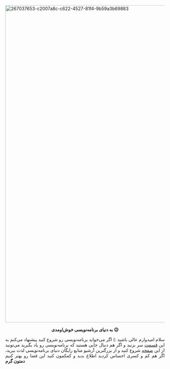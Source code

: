 <img width="1000" alt="267037653-c2007a8c-c622-4527-81f4-9b59a3b69883" src="https://github.com/barnamenevisi/.github/assets/62311769/dd55f54d-a599-47a5-b617-9ecfce47d0b5">


<p align="center">
<b>به دنیای برنامه‌نویسی خوش‌اومدی 😉</b>
</p>

<div align="justify">
  
سلام امیدوارم عالی باشید :) اگر می‌خواید برنامه‌نویسی رو شروع کنید پیشنهاد می‌کنم به این <a href='https://github.com/barnamenevisi/roadmap'>قسمت</a> سر بزنید و اگر هم دنبال جایی هستید که برنامه‌نویسی رو یاد بگیرید می‌تونید از این <a href='https://github.com/barnamenevisi/free-resources'>صفحه</a> شروع کنید و از بزرگترین آرشیو منابع رایگان دنیای برنامه‌نویسی لذت ببرید، اگر هم کم و کسری احساس کردید اطلاع بدید و کمکمون کنید این فضا رو بهتر کنیم **دمتون گرم** 
  
</div>
